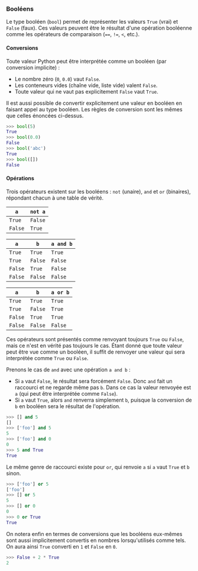 ### Booléens

Le type booléen (`bool`) permet de représenter les valeurs `True` (vrai) et `False` (faux).
Ces valeurs peuvent être le résultat d'une opération booléenne comme les opérateurs de comparaison (`==`, `!=`, `<`, etc.).

#### Conversions

Toute valeur Python peut être interprétée comme un booléen (par conversion implicite) :

* Le nombre zéro (`0`, `0.0`) vaut `False`.
* Les conteneurs vides (chaîne vide, liste vide) valent `False`.
* Toute valeur qui ne vaut pas explicitement `False` vaut `True`.

Il est aussi possible de convertir explicitement une valeur en booléen en faisant appel au type booléen.
Les règles de conversion sont les mêmes que celles énoncées ci-dessus.

```python
>>> bool(5)
True
>>> bool(0.0)
False
>>> bool('abc')
True
>>> bool([])
False
```

#### Opérations

Trois opérateurs existent sur les booléens : `not` (unaire), `and` et `or` (binaires), répondant chacun à une table de vérité.

  `a`   | `not a`
--------|--------
`True`  | `False`
`False` | `True`

  `a`   |   `b`   | `a and b`
--------|---------|----------
`True`  | `True`  | `True`
`True`  | `False` | `False`
`False` | `True`  | `False`
`False` | `False` | `False`

  `a`   |   `b`   | `a or b`
--------|---------|----------
`True`  | `True`  | `True`
`True`  | `False` | `True`
`False` | `True`  | `True`
`False` | `False` | `False`

Ces opérateurs sont présentés comme renvoyant toujours `True` ou `False`, mais ce n'est en vérité pas toujours le cas.
Étant donné que toute valeur peut être vue comme un booléen, il suffit de renvoyer une valeur qui sera interprétée comme `True` ou `False`.

Prenons le cas de `and` avec une opération `a and b` :

* Si `a` vaut `False`, le résultat sera forcément `False`. Donc `and` fait un raccourci et ne regarde même pas `b`. Dans ce cas la valeur renvoyée est `a` (qui peut être interprétée comme `False`).
* Si `a` vaut `True`, alors `and` renverra simplement `b`, puisque la conversion de `b` en booléen sera le résultat de l'opération.

```python
>>> [] and 5
[]
>>> ['foo'] and 5
5
>>> ['foo'] and 0
0
>>> 5 and True
True
```

Le même genre de raccourci existe pour `or`, qui renvoie `a` si `a` vaut `True` et `b` sinon.

```python
>>> ['foo'] or 5
['foo']
>>> [] or 5
5
>>> [] or 0
0
>>> 0 or True
True
```

On notera enfin en termes de conversions que les booléens eux-mêmes sont aussi implicitement convertis en nombres lorsqu'utilisés comme tels.
On aura ainsi `True` converti en `1` et `False` en `0`.

```python
>>> False + 2 * True
2
```
